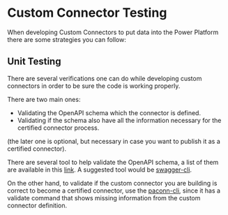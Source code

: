 # Custom Connector Testing

When developing Custom Connectors to put data into the Power Platform there are some strategies you can follow:

## Unit Testing

There are several verifications one can do while developing custom connectors in order to be sure the code is working properly.

There are two main ones:

- Validating the OpenAPI schema which the connector is defined.
- Validating if the schema also have all the information necessary for the certified connector process.

(the later one is optional, but necessary in case you want to publish it as a certified connector).

There are several tool to help validate the OpenAPI schema, a list of them are available in this [link](https://openapi.tools/#description-validators). A suggested tool would be [swagger-cli](https://github.com/APIDevTools/swagger-cli).

On the other hand, to validate if the custom connector you are building is correct to become a certified connector, use the [paconn-cli](https://github.com/microsoft/PowerPlatformConnectors/tree/dev/tools/paconn-cli), since it has a validate command that shows missing information from the custom connector definition.
